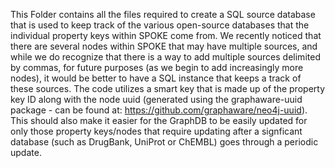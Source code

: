 This Folder contains all the files required to create a SQL source database that is used to keep track of the various open-source databases that the individual property keys within SPOKE come from. We recently noticed that there are several nodes within SPOKE that may have multiple sources, and while we do recognize that there is a way to add multiple sources delimited by commas, for future purposes (as we begin to add increasingly more nodes), it would be better to have a SQL instance that keeps a track of these sources. The code utilizes a smart key that is made up of the property key ID along with the node uuid (generated using the graphaware-uuid package - can be found at: https://github.com/graphaware/neo4j-uuid). This should also make it easier for the GraphDB to be easily updated for only those property keys/nodes that require updating after a signficant database (such as DrugBank, UniProt or ChEMBL) goes through a periodic update.  

